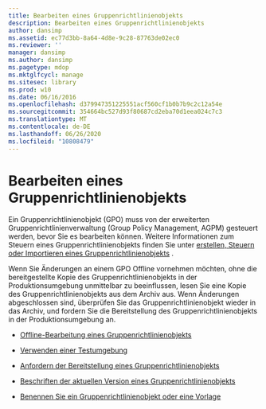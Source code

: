 ```yaml
---
title: Bearbeiten eines Gruppenrichtlinienobjekts
description: Bearbeiten eines Gruppenrichtlinienobjekts
author: dansimp
ms.assetid: ec77d3bb-8a64-4d8e-9c28-87763de02ec0
ms.reviewer: ''
manager: dansimp
ms.author: dansimp
ms.pagetype: mdop
ms.mktglfcycl: manage
ms.sitesec: library
ms.prod: w10
ms.date: 06/16/2016
ms.openlocfilehash: d379947351225551acf560cf1b0b7b9c2c12a54e
ms.sourcegitcommit: 354664bc527d93f80687cd2eba70d1eea024c7c3
ms.translationtype: MT
ms.contentlocale: de-DE
ms.lasthandoff: 06/26/2020
ms.locfileid: "10808479"
---
```

# Bearbeiten eines Gruppenrichtlinienobjekts


Ein Gruppenrichtlinienobjekt (GPO) muss von der erweiterten Gruppenrichtlinienverwaltung (Group Policy Management, AGPM) gesteuert werden, bevor Sie es bearbeiten können. Weitere Informationen zum Steuern eines Gruppenrichtlinienobjekts finden Sie unter [erstellen, Steuern oder Importieren eines Gruppenrichtlinienobjekts](creating-controlling-or-importing-a-gpo-editor.md) .

Wenn Sie Änderungen an einem GPO Offline vornehmen möchten, ohne die bereitgestellte Kopie des Gruppenrichtlinienobjekts in der Produktionsumgebung unmittelbar zu beeinflussen, lesen Sie eine Kopie des Gruppenrichtlinienobjekts aus dem Archiv aus. Wenn Änderungen abgeschlossen sind, überprüfen Sie das Gruppenrichtlinienobjekt wieder in das Archiv, und fordern Sie die Bereitstellung des Gruppenrichtlinienobjekts in der Produktionsumgebung an.

-   [Offline-Bearbeitung eines Gruppenrichtlinienobjekts](edit-a-gpo-offline.md)

-   [Verwenden einer Testumgebung](use-a-test-environment.md)

-   [Anfordern der Bereitstellung eines Gruppenrichtlinienobjekts](request-deployment-of-a-gpo.md)

-   [Beschriften der aktuellen Version eines Gruppenrichtlinienobjekts](label-the-current-version-of-a-gpo.md)

-   [Benennen Sie ein Gruppenrichtlinienobjekt oder eine Vorlage](rename-a-gpo-or-template.md)

 

 





